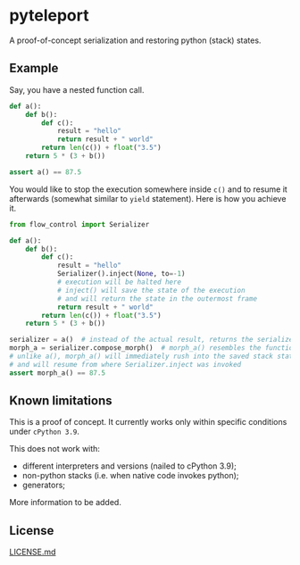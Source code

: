 pyteleport
==========

A proof-of-concept serialization and restoring python (stack) states.

Example
-------

Say, you have a nested function call.

```python
def a():
    def b():
        def c():
            result = "hello"
            return result + " world"
        return len(c()) + float("3.5")
    return 5 * (3 + b())

assert a() == 87.5
```

You would like to stop the execution somewhere inside `c()` and to resume it afterwards (somewhat similar to `yield` statement).
Here is how you achieve it.

```python
from flow_control import Serializer

def a():
    def b():
        def c():
            result = "hello"
            Serializer().inject(None, to=-1)
            # execution will be halted here
            # inject() will save the state of the execution
            # and will return the state in the outermost frame
            return result + " world"
        return len(c()) + float("3.5")
    return 5 * (3 + b())

serializer = a()  # instead of the actual result, returns the serialized state
morph_a = serializer.compose_morph()  # morph_a() resembles the function a()
# unlike a(), morph_a() will immediately rush into the saved stack state
# and will resume from where Serializer.inject was invoked
assert morph_a() == 87.5
```

Known limitations
-----------------

This is a proof of concept.
It currently works only within specific conditions under `cPython 3.9`.

This does not work with:
- different interpreters and versions (nailed to cPython 3.9);
- non-python stacks (i.e. when native code invokes python);
- generators;

More information to be added.

License
-------

[LICENSE.md](LICENSE.md)

